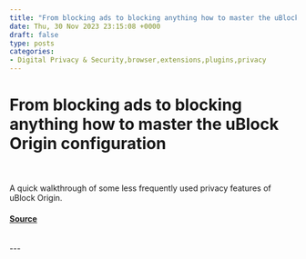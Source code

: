 ```yaml
---
title: "From blocking ads to blocking anything how to master the uBlock Origin configuration"
date: Thu, 30 Nov 2023 23:15:08 +0000
draft: false
type: posts
categories: 
- Digital Privacy & Security,browser,extensions,plugins,privacy
---
```

# From blocking ads to blocking anything how to master the uBlock Origin configuration

<br/>

<br/>
A quick walkthrough of some less frequently used privacy features of uBlock Origin.

#### [Source](https://www.osintme.com/index.php/2023/11/30/from-blocking-ads-to-blocking-anything-how-to-master-the-ublock-origin-configuration/)

<br/>
---
